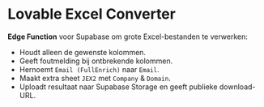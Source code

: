 # Lovable Excel Converter

**Edge Function** voor Supabase om grote Excel-bestanden te verwerken:
- Houdt alleen de gewenste kolommen.
- Geeft foutmelding bij ontbrekende kolommen.
- Hernoemt `Email (FullEnrich)` naar `Email`.
- Maakt extra sheet `JEX2` met `Company` & `Domain`.
- Uploadt resultaat naar Supabase Storage en geeft publieke download-URL.
